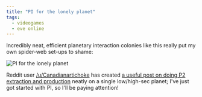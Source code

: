 ```yaml
---
title: "PI for the lonely planet"
tags:
  - videogames
  - eve online
---
```


Incredibly neat, efficient planetary interaction colonies like this really put my own spider-web set-ups to shame:

![PI for the lonely planet](wp-content/uploads/2015/04/gwhTJ2c-1024x711.jpg)

Reddit user [/u/Canadianartichoke](http://www.reddit.com/user/Canadianartichoke) has created [a useful post on doing P2 extraction and production](http://www.reddit.com/r/Eve/comments/2l1cfw/pi_for_the_lonely_planet_a_single_planet_low/) neatly on a single low/high-sec planet; I've just got started with PI, so I'll be paying attention!